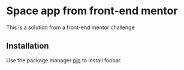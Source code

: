 # Space app from front-end mentor

This is a solution from a front-end mentor challenge

## Installation

Use the package manager [pip](https://pip.pypa.io/en/stable/) to install foobar.